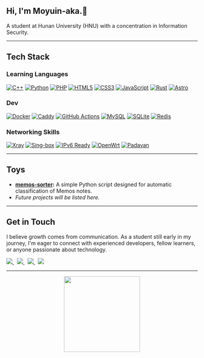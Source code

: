 ## Hi, I'm Moyuin-aka.👋

A student at Hunan University (HNU) with a concentration in Information Security.

---
## Tech Stack
### Learning Languages
[![C++](https://img.shields.io/badge/C%2B%2B-00599C?style=plastic&logo=cplusplus&logoColor=white)](https://isocpp.org/)
[![Python](https://img.shields.io/badge/Python-3776AB?style=plastic&logo=python&logoColor=white)](https://www.python.org/)
[![PHP](https://img.shields.io/badge/PHP-777BB4?style=plastic&logo=php&logoColor=white)](https://www.php.net/)
[![HTML5](https://img.shields.io/badge/HTML5-E34F26?style=plastic&logo=html5&logoColor=white)](https://developer.mozilla.org/en-US/docs/Web/Guide/HTML/HTML5)
[![CSS3](https://img.shields.io/badge/CSS3-1572B6?style=plastic&logo=css3&logoColor=white)](https://developer.mozilla.org/en-US/docs/Web/CSS)
[![JavaScript](https://img.shields.io/badge/JavaScript-F7DF1E?style=plastic&logo=javascript&logoColor=black)](https://developer.mozilla.org/en-US/docs/Web/JavaScript)
[![Rust](https://img.shields.io/badge/Rust-000000?style=plastic&logo=rust&logoColor=white)](https://www.rust-lang.org/)
[![Astro](https://img.shields.io/badge/Astro-FF5D01?style=plastic&logo=astro&logoColor=white)](https://astro.build/)


### Dev
[![Docker](https://img.shields.io/badge/Docker-2496ED?style=plastic&logo=docker&logoColor=white)](https://www.docker.com/)
[![Caddy](https://img.shields.io/badge/Caddy-24B565?style=plastic&logo=caddy&logoColor=white)](https://caddyserver.com/)
[![GitHub Actions](https://img.shields.io/badge/GitHub_Actions-2088FF?style=flat&logo=githubactions&logoColor=white)](https://github.com/features/actions)
[![MySQL](https://img.shields.io/badge/MySQL-4479A1?style=flat&logo=mysql&logoColor=white)](https://www.mysql.com/)
[![SQLite](https://img.shields.io/badge/SQLite-003B57?style=plastic&logo=sqlite&logoColor=white)](https://www.sqlite.org/)
[![Redis](https://img.shields.io/badge/Redis-DC382D?style=plastic&logo=redis&logoColor=white)](https://redis.io/)


### Networking Skills
[![Xray](https://img.shields.io/badge/Xray-CORE-blueviolet?style=plastic)](https://github.com/XTLS/Xray-core)
[![Sing-box](https://img.shields.io/badge/Sing--box-GO-brightgreen?style=plastic)](https://sing-box.sagernet.org/)
[![IPv6 Ready](https://img.shields.io/badge/IPv6-Ready-orange?style=plastic&logo=ipv6)](https://ipv6.com/)
[![OpenWrt](https://img.shields.io/badge/Router-OpenWrt-critical?style=plastic&logo=openwrt&logoColor=white)](https://openwrt.org/)
[![Padavan](https://img.shields.io/badge/Router-Padavan-007BFF?style=plastic)](https://bitbucket.org/padavan/rt-n56u/)

---

## Toys

* **[memos-sorter](https://github.com/Moyuin-aka/memos-sorter):** A simple Python script designed for automatic classification of Memos notes.
* *Future projects will be listed here.*

---

## Get in Touch

I believe growth comes from communication. As a student still early in my journey, I'm eager to connect with experienced developers, fellow learners, or anyone passionate about technology.

<p align="left">
  <a href="https://moyuin.top">
    <img src="https://img.shields.io/badge/Website-4A4A4A?style=for-the-badge" />
  </a>
  &nbsp;
  <a href="mailto:me@moyuin.top">
    <img src="https://img.shields.io/badge/Email-D14836?style=for-the-badge&logo=gmail&logoColor=white" />
  </a>
  &nbsp;
  <a href="https://x.com/moyuin1">
    <img src="https://img.shields.io/badge/X-000000?style=for-the-badge&logo=X&logoColor=white" />
  </a>
  &nbsp;
  <a href="https://t.me/moyuin">
    <img src="https://img.shields.io/badge/Telegram-26A5E4?style=for-the-badge&logo=telegram&logoColor=white" />
  </a>
  
</p>

---

<p align="center">
  <img src="https://media.giphy.com/media/v1.Y2lkPTc5MGI3NjExM2FucjJid2ZlYjZ1Z2F0dDRlZGNremE4dGl1MHBxN21qZ3J1YjN1cSZlcD12MV9pbnRlcm5hbF9naWZfYnlfaWQmY3Q9Zw/3oKIPnAiaMCws8nOsE/giphy.gif" width="200" />
</p>
